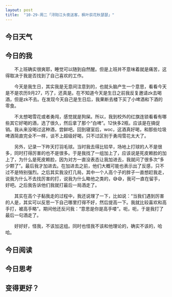 ```yaml
---
layout: post
title:  "10-29-周二「浔阳江头夜送客，枫叶荻花秋瑟瑟」"
---
```




 

## 今日天气



## 今日的我

　　不上班确实很爽耶，睡觉可以随到自然醒。但是上班并不意味着就是痛苦，这得取决于我是否找到了自己喜欢的工作。

　　今天是我生日，其实我是无意间注意到的，也就头脑产生一个意思，看看今天是不是农历9月27，巧了，还真是。在不知道今天是生日之前我反复邀请zk去喝酒，但是zk不去。在发现今天自己是生日后，我果断去楼下买了小啤酒和下酒的零食。

　　不太想喝雪花或者勇闯，感觉就是狗屎。所以，我到校外的红旗连锁看看有哪些其它好喝的酒，选了很久，然后拿了那个“白啤”。12快多2瓶，应该是在搞促销。我从来没喝过这种酒，尝鲜吧。回到寝室后，woc，这酒真好喝，和那些垃圾啤酒简直完全不一样，谈不上超级好喝，只不过区别于勇闯雪花太大了。

　　另外，记录一下昨天打羽毛球。当时我去得比较早，场地上打球的人不是很多，同时打得厉害的也不是很多。于是我找了一组加上了，应该说是死皮赖脸的加上了，为什么是死皮赖脸，因为对方一直没表态让我加进去，我就问了很多次“多少颗了”。最后我才加进去。在加进去之前，他们大概可能也表示出了反感，只不过不是特别强烈。之后其实我没打几局，其中一个人高个子的胖子一直想赶我走，说我为什么不去找厉害的打，说我为什么略他之类的，😅😅，我可一直在留手，好吧。之后我告诉他们我就打最后一局酒走了。

　　其实在高个子黏我走的过程中，我还说理了一下，比如说：“当我们遇到厉害的人是，其实可以反思一下自己哪里打得不好，然后提高一下。我就比较喜欢和高手打，被高手略”。期间他还反问我：“意思是你是高手喽”。呃，呃，于是我打了最后一句酒走了。

　　好好好，怪我，不该加这组。同时也怪我不该和他理论的，确实不该的，哈哈。

## 今日阅读



## 今日思考



## 变得更好？

